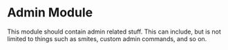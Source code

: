# Admin Module

This module should contain admin related stuff.
This can include, but is not limited to things such as smites, custom admin commands, and so on.
